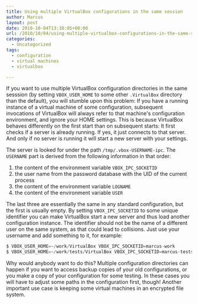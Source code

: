 ```yaml
---
title: Using multiple VirtualBox configurations in the same session
author: Marcus
layout: post
date: 2010-10-04T13:38:05+00:00
url: /2010/10/04/using-multiple-virtualbox-configurations-in-the-same-session/
categories:
  - Uncategorized
tags:
  - configuration
  - virtual machines
  - virtualbox

---
```

If you want to use multiple VirtualBox configuration directories in the same sesssion (by setting `VBOX_USER_HOME` to some other `.VirtualBox` directory than the default), you will stumble upon this problem: If you have a running instance of a virtual machine of some configuration, subsequent invocations of VirtualBox will always refer to that machine's configuration environment, and ignore your HOME settings. This is because VirtualBox behaves differently on the first start than on subsequent starts: It first checks if a server is already running. If yes, it just connects to that server. And only if no server is running it will start a new server with your settings.
  
The server is looked for under the path `/tmp/.vbox-USERNAME-ipc`. The `USERNAME` part is derived from the following information in that order:

  1. the content of the environment variable `VBOX_IPC_SOCKETID`
  2. the user name from the password database with the UID of the current process
  3. the content of the environment variable `LOGNAME`
  4. the content of the environment variable `USER`

The last three are essentially the same in any standard configuration, but the first is usually empty. By setting `VBOX_IPC_SOCKETID` to some unique identifier you can make VirtualBox start a new server and thus load another configuration instance. The identifier should not be the name of a different user on the same system, as that could lead to collisions. Just use your username and add something to it, for example:

```python
$ VBOX_USER_HOME=~/work/VirtualBox VBOX_IPC_SOCKETID=marcus-work
$ VBOX_USER_HOME=~/work/tests/VirtualBox VBOX_IPC_SOCKETID=marcus-tests
```

Why would anybody want to do this? Multiple configuration directories can happen if you want to access backup copies of your old configurations, or you make a copy of your configuration for some testing. In these cases you will have to adjust some paths in the configuration first, though! Another important use case is keeping some virtual machines in an encrypted file system.